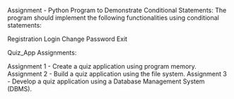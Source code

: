 Assignment - Python Program to Demonstrate Conditional Statements: The program should implement the following functionalities using conditional statements:

Registration
Login
Change Password
Exit


Quiz_App Assignments:

Assignment 1 - Create a quiz application using program memory.
Assignment 2 - Build a quiz application using the file system.
Assignment 3 - Develop a quiz application using a Database Management System (DBMS).